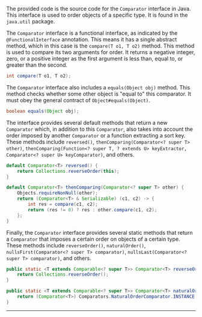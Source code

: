 The provided code is the source code for the `Comparator` interface in Java. This interface is used to order objects of a specific type. It is found in the `java.util` package.

The `Comparator` interface is a functional interface, as indicated by the `@FunctionalInterface` annotation. This means it has a single abstract method, which in this case is the `compare(T o1, T o2)` method. This method is used to compare its two arguments for order. It returns a negative integer, zero, or a positive integer as the first argument is less than, equal to, or greater than the second.

```java
int compare(T o1, T o2);
```

The `Comparator` interface also includes a `equals(Object obj)` method. This method checks whether some other object is "equal to" this comparator. It must obey the general contract of `Object#equals(Object)`. 

```java
boolean equals(Object obj);
```

The interface provides several default methods that return a new `Comparator` which, in addition to this `Comparator`, also takes into account the order imposed by another `Comparator` or a function extracting a sort key. These methods include `reversed()`, `thenComparing(Comparator<? super T> other)`, `thenComparing(Function<? super T, ? extends U> keyExtractor, Comparator<? super U> keyComparator)`, and others.

```java
default Comparator<T> reversed() {
    return Collections.reverseOrder(this);
}

default Comparator<T> thenComparing(Comparator<? super T> other) {
    Objects.requireNonNull(other);
    return (Comparator<T> & Serializable) (c1, c2) -> {
        int res = compare(c1, c2);
        return (res != 0) ? res : other.compare(c1, c2);
    };
}
```

Finally, the `Comparator` interface provides several static methods that return a `Comparator` that imposes a certain order on objects of a certain type. These methods include `reverseOrder()`, `naturalOrder()`, `nullsFirst(Comparator<? super T> comparator)`, `nullsLast(Comparator<? super T> comparator)`, and others.

```java
public static <T extends Comparable<? super T>> Comparator<T> reverseOrder() {
    return Collections.reverseOrder();
}

public static <T extends Comparable<? super T>> Comparator<T> naturalOrder() {
    return (Comparator<T>) Comparators.NaturalOrderComparator.INSTANCE;
}
```

---
